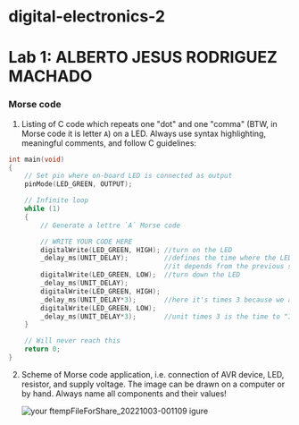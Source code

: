 # digital-electronics-2

# Lab 1: ALBERTO JESUS RODRIGUEZ MACHADO

### Morse code

1. Listing of C code which repeats one "dot" and one "comma" (BTW, in Morse code it is letter `A`) on a LED. Always use syntax highlighting, meaningful comments, and follow C guidelines:

```c
int main(void)
{
    // Set pin where on-board LED is connected as output
    pinMode(LED_GREEN, OUTPUT);

    // Infinite loop
    while (1)
    {
        // Generate a lettre `A` Morse code

        // WRITE YOUR CODE HERE
        digitalWrite(LED_GREEN, HIGH); //turn on the LED
        _delay_ms(UNIT_DELAY);         //defines the time where the LED is on or off
                                       //it depends from the previous statement
        digitalWrite(LED_GREEN, LOW);  //turn down the LED
        _delay_ms(UNIT_DELAY);
        digitalWrite(LED_GREEN, HIGH);
        _delay_ms(UNIT_DELAY*3);       //here it's times 3 because we are representing a "dah"
        digitalWrite(LED_GREEN, LOW);
        _delay_ms(UNIT_DELAY*3);       //unit times 3 is the time to "Inter-character space"
    }

    // Will never reach this
    return 0;
}
```

2. Scheme of Morse code application, i.e. connection of AVR device, LED, resistor, and supply voltage. The image can be drawn on a computer or by hand. Always name all components and their values!

   ![your f![tempFileForShare_20221003-001109](https://user-images.githubusercontent.com/114478211/193480424-b101f2f9-e84f-4372-8f7f-cc6283c3364d.jpg)
igure]()
  
